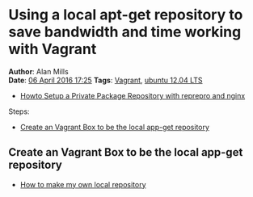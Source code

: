 Using a local apt-get repository to save bandwidth and time working with Vagrant
================================================================================
**Author**: Alan Mills  
**Date**: [06 April 2016 17:25](/blog/history/2016-04.md)
**Tags**: [Vagrant](/blog/categories/vagrant.md), [ubuntu 12.04 LTS](/blog/categories/ubuntu-12-04.md)


* [Howto Setup a Private Package Repository with reprepro and nginx](http://davehall.com.au/blog/dave/2010/02/06/howto-setup-private-package-repository-reprepro-nginx)

Steps:
* [Create an Vagrant Box to be the local app-get repository](create-an-vagrant-box-to-be-the-local-app-get-repository)


Create an Vagrant Box to be the local app-get repository
--------------------------------------------------------
* [How to make my own local repository](http://askubuntu.com/questions/170348/how-to-make-my-own-local-repository)
